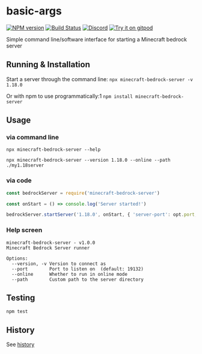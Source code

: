 # basic-args
[![NPM version](https://img.shields.io/npm/v/minecraft-bedrock-server.svg)](http://npmjs.com/package/minecraft-bedrock-server)
[![Build Status](https://github.com/extremeheat/node-basic-args/workflows/CI/badge.svg)](https://github.com/extremeheat/minecraft-bedrock-server/actions?query=workflow%3A%22CI%22)
[![Discord](https://img.shields.io/badge/chat-on%20discord-brightgreen.svg)](https://discord.gg/GsEFRM8)
[![Try it on gitpod](https://img.shields.io/badge/try-on%20gitpod-brightgreen.svg)](https://gitpod.io/#https://github.com/extremeheat/minecraft-bedrock-server)


Simple command line/software interface for starting a Minecraft bedrock server

## Running & Installation

Start a server through the command line:
`npx minecraft-bedrock-server -v 1.18.0`

Or with npm to use programmatically:1
`npm install minecraft-bedrock-server`

## Usage

### via command line

`npx minecraft-bedrock-server --help`

`npx minecraft-bedrock-server --version 1.18.0 --online --path ./my1.18server`

### via code

```js
const bedrockServer = require('minecraft-bedrock-server')

const onStart = () => console.log('Server started!')

bedrockServer.startServer('1.18.0', onStart, { 'server-port': opt.port, 'online-mode': Boolean(opt.online), path: opt.path ? opt.path : undefined })
```

### Help screen

```
minecraft-bedrock-server - v1.0.0
Minecraft Bedrock Server runner

Options:
  --version, -v Version to connect as
  --port        Port to listen on  (default: 19132)
  --online      Whether to run in online mode
  --path        Custom path to the server directory
```

## Testing

```npm test```

## History

See [history](HISTORY.md)
